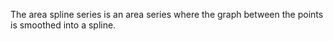 The area spline series is an area series where the graph between the points
is smoothed into a spline.